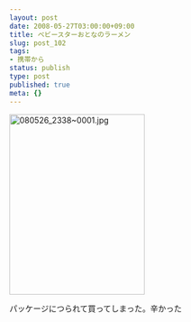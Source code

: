 ```yaml
---
layout: post
date: 2008-05-27T03:00:00+09:00
title: ベビースターおとなのラーメン
slug: post_102
tags:
- 携帯から
status: publish
type: post
published: true
meta: {}
---
```

<div class="moblogkun-entry">
<img src="http://wo.skr.jp/images/uploads/20080527_483bd0a9a4107.jpg" width="240" height="320" alt="080526_2338~0001.jpg" />
<p>パッケージにつられて買ってしまった。辛かった<br />
</p>
</div>

